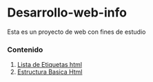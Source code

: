 # Desarrollo-web-info
Esta  es un proyecto de web con fines de estudio

### Contenido
1. [Lista de Etiquetas html ](lista-de-elementos-de-html.md)
2. [Estructura Basica Html ](estructurahtml.md)


